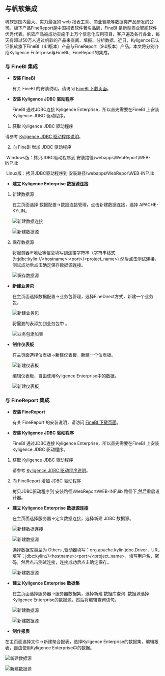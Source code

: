 ## 与帆软集成

帆软是国内最大、实力最强的 web 报表工具、商业智能等数据类产品研发的公司。旗下产品FineReport是中国报表软件著名品牌，FineBI 是新型商业智能软件优秀代表。帆软产品被成功实施于上万个信息化应用项目，客户遍及各行各业，每天有超过50万人通过帆软的产品来查阅、填报、分析数据。近日，Kyligence已认证帆软旗下FineBI（4.1版本）产品与FineReport（9.0版本）产品。本文将分别介绍Kyligence Enterprise与FineBI、FineReport的集成。

### 与 FineBI 集成

* **安装 FineBI**

  有关 FineBI 的安装说明，请访问 [FineBI 下载页面](http://www.finebi.com/product/download/)。

- **安装 Kyligence JDBC 驱动程序**

  FineBI 通过JDBC连接 Kyligence Enterprise，所以首先需要在FineBI 上安装 Kyligence JDBC 驱动程序。

1.  获取 Kyligence JDBC 驱动程序

   请参考 [Kyligence JDBC 驱动程序说明](http://docs.kyligence.io/books/v2.5/zh-cn/driver/jdbc.cn.html)。

2. 向 FineBI 增加 JDBC 驱动程序

​       Windows版：拷贝JDBC驱动程序到 安装路径\webapps\WebReport\WEB-INF\lib

​       Linux版：拷贝JDBC驱动程序到 安装路径\webapps\WebRepor\WEB-INF\lib

- **建立 Kyligence Enterprise 数据源连接**

1. 新建数据源

   在主页面选择 数据配置->数据连接管理，点击新建数据连接，选择 APACHE-KYLIN。

   ![新建数据连接](images/fineruan/01.jpeg)

   ![新建数据源](images/fineruan/02.jpeg)

2. 保存数据源

   将服务器IP地址等信息填写到连接字符串（字符串格式为:jdbc:kylin://&lt;hostname&gt;:&lt;port&gt;/&lt;project_name&gt;) 然后点击测试连接，测试成功后点击确定保存数据源连接。

   ![保存数据源](images/fineruan/03.jpeg)

- **新建业务包**

  在主页面选择数据配置->业务包管理，选择FineDirect方式，新建一个业务包。

  ![新建业务包](images/fineruan/04.jpeg)

  将需要的表添加到业务包中 。

  ![业务包添加表](images/fineruan/05.jpeg)


- **制作仪表板**

  在主页面选择仪表板->新建仪表板，新建一个仪表板。

  ![新建仪表板](images/fineruan/06.jpeg)

  编辑仪表板，自由使用Kyligence Enterprise中的数据。

  ![新建仪表板](images/fineruan/07.jpeg)

### 与 FineReport 集成

- **安装 FineReport**

  有关 FineReport 的安装说明，请访问 [FineBI 下载页面](http://www.finereport.com/product/download)。


- **安装 Kyligence JDBC 驱动程序**

  FineBI 通过JDBC连接 Kyligence Enterprise，所以首先需要在FineBI 上安装 Kyligence JDBC 驱动程序。

1. 获取 Kyligence JDBC 驱动程序

   请参考 [Kyligence JDBC 驱动程序说明](http://docs.kyligence.io/books/v2.5/zh-cn/driver/jdbc.cn.html)。

2. 向 FineReport 增加 JDBC 驱动程序

   拷贝JDBC驱动程序到 安装路径\WebReport\WEB-INF\lib 路径下,然后重启设计器。

- **建立 Kyligence Enterprise 数据源连接**

  在主页面选择服务器->定义数据连接，选择新建 JDBC 数据源。

  ![新建数据连接](images/fineruan/08.jpeg)

  ![新建数据源](images/fineruan/09.jpeg)

  选择数据库类型为 Others ,驱动器填写：org.apache.kylin.jdbc.Driver，URL填写：jdbc:kylin://\<hostname\>:\<port\>/\<project_name\>，填写用户名、密码，然后点击测试连接，连接成功后点击确定保存。

  ![新建数据源](images/fineruan/10.jpeg)


- **建立 Kyligence Enterprise 数据集**

  在主页面选择服务器->服务器数据集，选择新建 数据库查询 ,数据源选择Kyligence Enterprise的数据源，然后将编辑查询语句。

  ![新建数据源](images/fineruan/11.jpeg)

  ![新建数据源](images/fineruan/12.jpeg)


-  **制作报表**

  在主页面选择文件->新建聚合报表，选择Kyligence Enterprise的数据集，编辑报表，自由使用Kyligence Enterprise中的数据。

  ![新建数据源](images/fineruan/13.jpeg)

  ![新建数据源](images/fineruan/14.jpeg)







